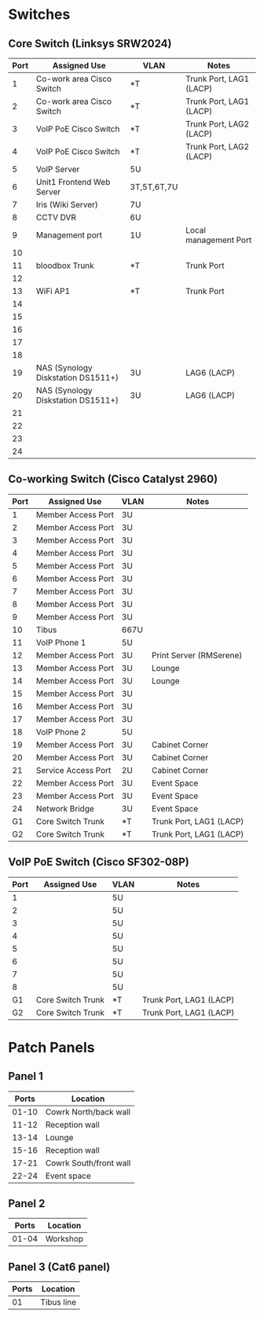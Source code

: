 Switches
========

Core Switch (Linksys SRW2024)
-----------------------------

|Port|Assigned Use|VLAN|Notes|
|----|------------|----|-----|
|1|Co-work area Cisco Switch|\*T|Trunk Port, LAG1 (LACP)|
|2|Co-work area Cisco Switch|\*T|Trunk Port, LAG1 (LACP)|
|3|VoIP PoE Cisco Switch|\*T|Trunk Port, LAG2 (LACP)|
|4|VoIP PoE Cisco Switch|\*T|Trunk Port, LAG2 (LACP)|
|5|VoIP Server|5U||
|6|Unit1 Frontend Web Server|3T,5T,6T,7U||
|7|Iris (Wiki Server)|7U||
|8|CCTV DVR|6U||
|9|Management port|1U|Local management Port|
|10||||
|11|bloodbox Trunk|\*T|Trunk Port|
|12||||
|13|WiFi AP1|\*T|Trunk Port|
|14||||
|15||||
|16||||
|17||||
|18||||
|19|NAS (Synology Diskstation DS1511+)|3U|LAG6 (LACP)|
|20|NAS (Synology Diskstation DS1511+)|3U|LAG6 (LACP)|
|21||||
|22||||
|23||||
|24||||

Co-working Switch (Cisco Catalyst 2960)
---------------------------------------

|Port|Assigned Use|VLAN|Notes|
|----|------------|----|-----|
|1|Member Access Port|3U||
|2|Member Access Port|3U||
|3|Member Access Port|3U||
|4|Member Access Port|3U||
|5|Member Access Port|3U||
|6|Member Access Port|3U||
|7|Member Access Port|3U||
|8|Member Access Port|3U||
|9|Member Access Port|3U||
|10|Tibus|667U||
|11|VoIP Phone 1|5U||
|12|Member Access Port|3U|Print Server (RMSerene)|
|13|Member Access Port|3U|Lounge|
|14|Member Access Port|3U|Lounge|
|15|Member Access Port|3U||
|16|Member Access Port|3U||
|17|Member Access Port|3U||
|18|VoIP Phone 2|5U||
|19|Member Access Port|3U|Cabinet Corner|
|20|Member Access Port|3U|Cabinet Corner|
|21|Service Access Port|2U|Cabinet Corner|
|22|Member Access Port|3U|Event Space|
|23|Member Access Port|3U|Event Space|
|24|Network Bridge|3U|Event Space|
|G1|Core Switch Trunk|\*T|Trunk Port, LAG1 (LACP)|
|G2|Core Switch Trunk|\*T|Trunk Port, LAG1 (LACP)|

VoIP PoE Switch (Cisco SF302-08P)
---------------------------------

|Port|Assigned Use|VLAN|Notes|
|----|------------|----|-----|
|1||5U||
|2||5U||
|3||5U||
|4||5U||
|5||5U||
|6||5U||
|7||5U||
|8||5U||
|G1|Core Switch Trunk|\*T|Trunk Port, LAG1 (LACP)|
|G2|Core Switch Trunk|\*T|Trunk Port, LAG1 (LACP)|

Patch Panels
============

Panel 1
-------

|Ports|Location|
|-----|--------|
|01-10|Cowrk North/back wall|
|11-12|Reception wall|
|13-14|Lounge|
|15-16|Reception wall|
|17-21|Cowrk South/front wall|
|22-24|Event space|

Panel 2
-------

|Ports|Location|
|-----|--------|
|01-04|Workshop|

Panel 3 (Cat6 panel)
--------------------

|Ports|Location|
|-----|--------|
|01|Tibus line|
